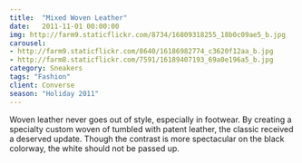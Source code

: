 ```yaml
---
title:  "Mixed Woven Leather"
date:   2011-11-01 00:00:00
img: http://farm9.staticflickr.com/8734/16809318255_18b0c09ae5_b.jpg
carousel:
- http://farm9.staticflickr.com/8640/16186982774_c3620f12aa_b.jpg
- http://farm8.staticflickr.com/7591/16189407193_69a0e196a5_b.jpg
category: Sneakers
tags: "Fashion"
client: Converse
season: "Holiday 2011"
---
```

Woven leather never goes out of style, especially in footwear. By creating a specialty custom woven of tumbled with patent leather, the classic received a deserved update. Though the contrast is more spectacular on the black colorway, the white should not be passed up. 

